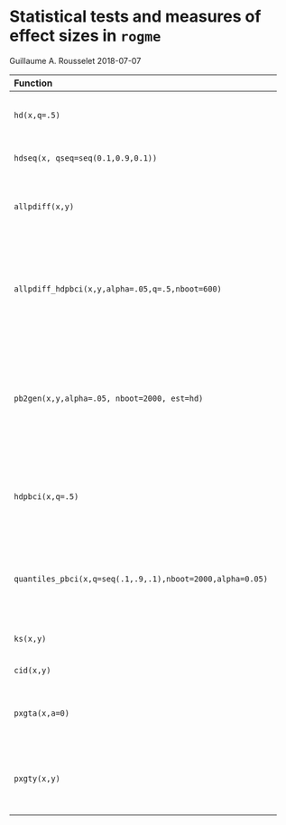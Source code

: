 Statistical tests and measures of effect sizes in `rogme`
================
Guillaume A. Rousselet
2018-07-07

<table style="width:94%;">
<colgroup>
<col width="47%" />
<col width="47%" />
</colgroup>
<thead>
<tr class="header">
<th align="left">Function</th>
<th align="left">Description</th>
</tr>
</thead>
<tbody>
<tr class="odd">
<td align="left"><code>hd(x,q=.5)</code></td>
<td align="left">Harrell-Davis quantile estimator</td>
</tr>
<tr class="even">
<td align="left"><code>hdseq(x, qseq=seq(0.1,0.9,0.1))</code></td>
<td align="left">Compute a sequence of quantiles</td>
</tr>
<tr class="odd">
<td align="left"><code>allpdiff(x,y)</code></td>
<td align="left">Calculate all pairwise differences between 2 vectors</td>
</tr>
<tr class="even">
<td align="left"><code>allpdiff_hdpbci(x,y,alpha=.05,q=.5,nboot=600)</code></td>
<td align="left">Compute percentile bootstrap confidence interval of the median of all pairwise differences</td>
</tr>
<tr class="odd">
<td align="left"><code>pb2gen(x,y,alpha=.05, nboot=2000, est=hd)</code></td>
<td align="left">Compare two independent groups using the percentile bootstrap - default estimator = <code>hd</code></td>
</tr>
<tr class="even">
<td align="left"><code>hdpbci(x,q=.5)</code></td>
<td align="left">Compute percentile bootstrap confidence interval of the qth quantile</td>
</tr>
<tr class="odd">
<td align="left"><code>quantiles_pbci(x,q=seq(.1,.9,.1),nboot=2000,alpha=0.05)</code></td>
<td align="left">Compute percentile bootstrap confidence intervals of a sequence of quantiles</td>
</tr>
<tr class="even">
<td align="left"><code>ks(x,y)</code></td>
<td align="left">Kolmogorov-Smirnov test statistic</td>
</tr>
<tr class="odd">
<td align="left"><code>cid(x,y)</code></td>
<td align="left">Cliff's delta test</td>
</tr>
<tr class="even">
<td align="left"><code>pxgta(x,a=0)</code></td>
<td align="left">Proportion of observations greater than a specified value</td>
</tr>
<tr class="odd">
<td align="left"><code>pxgty(x,y)</code></td>
<td align="left">Proportion of observations in x greater than observations in y</td>
</tr>
</tbody>
</table>
